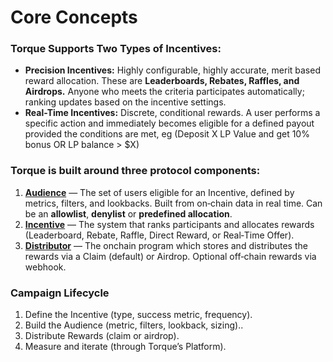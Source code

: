 # Core Concepts

### **Torque Supports Two Types of Incentives:**

* **Precision Incentives:** Highly configurable, highly accurate, merit based reward allocation. These are **Leaderboards, Rebates, Raffles, and Airdrops.** Anyone who meets the criteria participates automatically; ranking updates based on the incentive settings.
* **Real-Time Incentives:** Discrete, conditional rewards. A user performs a specific action and immediately becomes eligible for a defined payout provided the conditions are met, eg (Deposit X LP Value and get 10% bonus OR LP balance > $X)

### Torque is built around three protocol components:

1. [**Audience**](audiences.md) — The set of users eligible for an Incentive, defined by metrics, filters, and lookbacks. Built from on‑chain data in real time. Can be an **allowlist**, **denylist** or **predefined allocation**.
2. [**Incentive**](incentives.md) — The system that ranks participants and allocates rewards (Leaderboard, Rebate, Raffle, Direct Reward, or Real‑Time Offer).
3. [**Distributor**](distributors.md) — The onchain program which stores and distributes the rewards via a Claim (default) or Airdrop. Optional off‑chain rewards via webhook.

### Campaign Lifecycle

1. Define the Incentive (type, success metric, frequency).
2. Build the Audience (metric, filters, lookback, sizing)..
3. Distribute Rewards (claim or airdrop).&#x20;
4. Measure and iterate (through Torque’s Platform).

